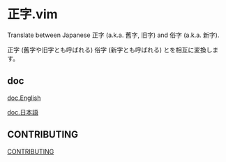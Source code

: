 正字.vim
==
Translate between Japanese 正字 (a.k.a. 舊字, 旧字) and 俗字 (a.k.a. 新字).

正字 (舊字や旧字とも呼ばれる) 俗字 (新字とも呼ばれる) とを相互に変換します。

doc
--
[doc.English](doc/seiji.txt)

[doc.日本語](doc/seiji.jax)

CONTRIBUTING
--
[CONTRIBUTING](.github/CONTRIBUTING.md)
